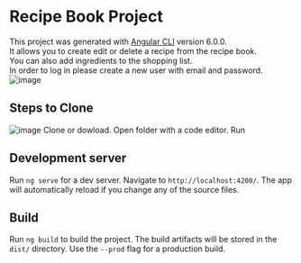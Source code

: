 # Recipe Book Project

This project was generated with [Angular CLI](https://github.com/angular/angular-cli) version 6.0.0.<br>
It allows you to create edit or delete a recipe from the recipe book. <br> You can also add ingredients to the shopping list.<br>
In order to log in please create a new user with email and password.<br>
![image](https://user-images.githubusercontent.com/42411943/175340061-80626dda-266b-4f34-82b8-86209c9b0d52.png)

## Steps to Clone
![image](https://user-images.githubusercontent.com/42411943/175340879-b9749d03-c1dd-45b7-8a83-5c569359e56d.png)
Clone or dowload. Open folder with a code editor.
Run 
## Development server
Run `ng serve` for a dev server. Navigate to `http://localhost:4200/`. The app will automatically reload if you change any of the source files.
## Build
Run `ng build` to build the project. The build artifacts will be stored in the `dist/` directory. Use the `--prod` flag for a production build.

